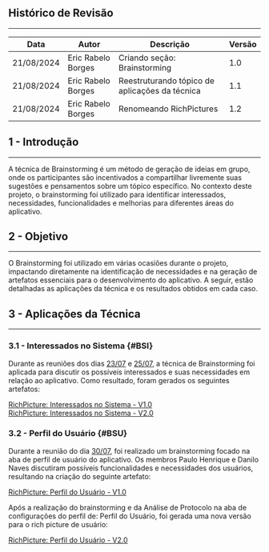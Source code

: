 ## Histórico de Revisão
---
| Data       | Autor         | Descrição                          | Versão |
|------------|---------------|------------------------------------|--------|
| 21/08/2024 | Eric Rabelo Borges | Criando seção: Brainstorming | 1.0 |
| 21/08/2024 | Eric Rabelo Borges | Reestruturando tópico de aplicações da técnica | 1.1 |
| 21/08/2024 | Eric Rabelo Borges | Renomeando RichPictures | 1.2 |

## 1 - Introdução
---
A técnica de Brainstorming é um método de geração de ideias em grupo, onde os participantes são incentivados a compartilhar livremente suas sugestões e pensamentos sobre um tópico específico. No contexto deste projeto, o brainstorming foi utilizado para identificar interessados, necessidades, funcionalidades e melhorias para diferentes áreas do aplicativo. 

## 2 - Objetivo
---
O Brainstorming foi utilizado em várias ocasiões durante o projeto, impactando diretamente na identificação de necessidades e na geração de artefatos essenciais para o desenvolvimento do aplicativo. A seguir, estão detalhadas as aplicações da técnica e os resultados obtidos em cada caso. 

## 3 - Aplicações da Técnica
---
### 3.1 - Interessados no Sistema {#BSI}
Durante as reuniões dos dias [23/07](../Atas/reuniao_23_07.md) e [25/07](../Atas/reuniao_25_07.md), a técnica de Brainstorming foi aplicada para discutir os possíveis interessados e suas necessidades em relação ao aplicativo. Como resultado, foram gerados os seguintes artefatos:

[RichPicture: Interessados no Sistema - V1.0](../Pre-rastreabilidade/richpicture.md#v1geral)<br>
[RichPicture: Interessados no Sistema - V2.0](../Pre-rastreabilidade/richpicture.md#v2geral)

### 3.2 - Perfil do Usuário {#BSU}
Durante a reunião do dia [30/07](../Atas/reuniao_30_07.md), foi realizado um brainstorming focado na aba de perfil de usuário do aplicativo. Os membros Paulo Henrique e Danilo Naves discutiram possíveis funcionalidades e necessidades dos usuários, resultando na criação do seguinte artefato:

[RichPicture: Perfil do Usuário - V1.0](../Pre-rastreabilidade/richpicture.md#v1usuario)

Após a realização do brainstorming e da Análise de Protocolo na aba de configurações do perfil de: Perfil do Usuário, foi gerada uma nova versão para o rich picture de usuário:

[RichPicture: Perfil do Usuário - V2.0](../Pre-rastreabilidade/richpicture.md#v2usuario) 